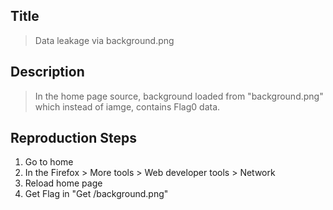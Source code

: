 ## Title
> Data leakage via background.png

## Description
> In the home page source, background loaded from "background.png" which instead of iamge, contains Flag0 data.

## Reproduction Steps
1. Go to home 
2. In the Firefox > More tools > Web developer tools > Network
3. Reload home page
4. Get Flag in "Get /background.png"
